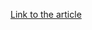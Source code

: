 [Link to the article](https://symantec.com/connect/blogs/colombians-major-target-email-campaigns-delivering-xtreme-rat)
